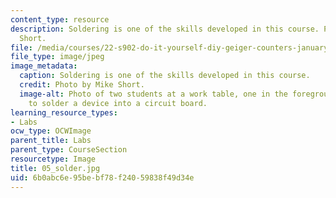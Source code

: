 ```yaml
---
content_type: resource
description: Soldering is one of the skills developed in this course. Photo by Mike
  Short.
file: /media/courses/22-s902-do-it-yourself-diy-geiger-counters-january-iap-2015/6b0abc6e95bebf78f24059838f49d34e_05_solder.jpg
file_type: image/jpeg
image_metadata:
  caption: Soldering is one of the skills developed in this course.
  credit: Photo by Mike Short.
  image-alt: Photo of two students at a work table, one in the foreground preparing
    to solder a device into a circuit board.
learning_resource_types:
- Labs
ocw_type: OCWImage
parent_title: Labs
parent_type: CourseSection
resourcetype: Image
title: 05_solder.jpg
uid: 6b0abc6e-95be-bf78-f240-59838f49d34e
---
```

